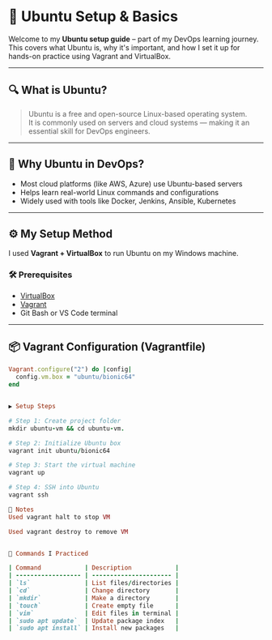 # 🐧 Ubuntu Setup & Basics

Welcome to my **Ubuntu setup guide** – part of my DevOps learning journey.  
This covers what Ubuntu is, why it's important, and how I set it up for hands-on practice using Vagrant and VirtualBox.

---

## 🔍 What is Ubuntu?

> Ubuntu is a free and open-source Linux-based operating system.  
It is commonly used on servers and cloud systems — making it an essential skill for DevOps engineers.

---

## 🚀 Why Ubuntu in DevOps?

- Most cloud platforms (like AWS, Azure) use Ubuntu-based servers
- Helps learn real-world Linux commands and configurations
- Widely used with tools like Docker, Jenkins, Ansible, Kubernetes

---

## ⚙️ My Setup Method

I used **Vagrant + VirtualBox** to run Ubuntu on my Windows machine.

### 🛠️ Prerequisites

- [VirtualBox](https://www.virtualbox.org/)
- [Vagrant](https://www.vagrantup.com/)
- Git Bash or VS Code terminal

---

## 📦 Vagrant Configuration (Vagrantfile)

```ruby
Vagrant.configure("2") do |config|
  config.vm.box = "ubuntu/bionic64"
end


▶️ Setup Steps

# Step 1: Create project folder
mkdir ubuntu-vm && cd ubuntu-vm.

# Step 2: Initialize Ubuntu box
vagrant init ubuntu/bionic64

# Step 3: Start the virtual machine
vagrant up

# Step 4: SSH into Ubuntu
vagrant ssh

📌 Notes
Used vagrant halt to stop VM

Used vagrant destroy to remove VM


🧠 Commands I Practiced

| Command            | Description            |
| ------------------ | ---------------------- |
| `ls`               | List files/directories |
| `cd`               | Change directory       |
| `mkdir`            | Make a directory       |
| `touch`            | Create empty file      |
| `vim`              | Edit files in terminal |
| `sudo apt update`  | Update package index   |
| `sudo apt install` | Install new packages   |

